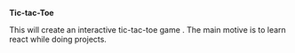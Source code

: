 **Tic-tac-Toe**

This will create an interactive tic-tac-toe game .
The main motive is to learn react while doing projects. 
